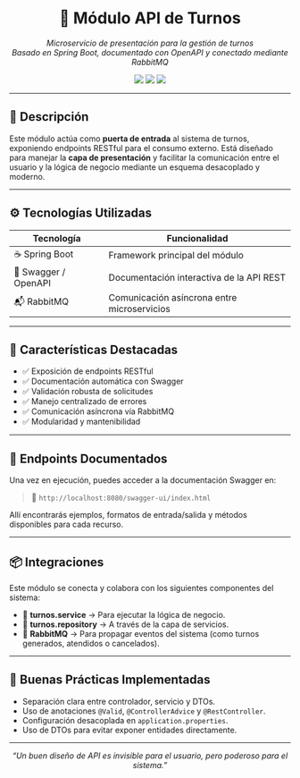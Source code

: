 <h1 align="center">📡 Módulo API de Turnos</h1>

<p align="center">
  <i>Microservicio de presentación para la gestión de turnos</i><br>
  <i>Basado en Spring Boot, documentado con OpenAPI y conectado mediante RabbitMQ</i>
</p>

<p align="center">
  <img src="https://img.shields.io/badge/Spring%20Boot-6DB33F?style=for-the-badge&logo=springboot&logoColor=white">
  <img src="https://img.shields.io/badge/OpenAPI%2FSwagger-85EA2D?style=for-the-badge&logo=swagger&logoColor=black">
  <img src="https://img.shields.io/badge/RabbitMQ-FF6600?style=for-the-badge&logo=rabbitmq&logoColor=white">
</p>

---

## 🧭 Descripción

Este módulo actúa como **puerta de entrada** al sistema de turnos, exponiendo endpoints RESTful para el consumo externo. Está diseñado para manejar la **capa de presentación** y facilitar la comunicación entre el usuario y la lógica de negocio mediante un esquema desacoplado y moderno.

---

## ⚙️ Tecnologías Utilizadas

| Tecnología        | Funcionalidad                               |
|-------------------|----------------------------------------------|
| ☕ Spring Boot     | Framework principal del módulo               |
| 🧾 Swagger / OpenAPI | Documentación interactiva de la API REST |
| 📬 RabbitMQ        | Comunicación asíncrona entre microservicios |

---

## 🚀 Características Destacadas

- ✅ Exposición de endpoints RESTful
- ✅ Documentación automática con Swagger
- ✅ Validación robusta de solicitudes
- ✅ Manejo centralizado de errores
- ✅ Comunicación asíncrona vía RabbitMQ
- ✅ Modularidad y mantenibilidad

---

## 🔗 Endpoints Documentados

Una vez en ejecución, puedes acceder a la documentación Swagger en:

> 📍 `http://localhost:8080/swagger-ui/index.html`

Allí encontrarás ejemplos, formatos de entrada/salida y métodos disponibles para cada recurso.

---

## 📦 Integraciones

Este módulo se conecta y colabora con los siguientes componentes del sistema:

- 🔄 **turnos.service** → Para ejecutar la lógica de negocio.
- 💾 **turnos.repository** → A través de la capa de servicios.
- 📡 **RabbitMQ** → Para propagar eventos del sistema (como turnos generados, atendidos o cancelados).

---

## 🧪 Buenas Prácticas Implementadas

- Separación clara entre controlador, servicio y DTOs.
- Uso de anotaciones `@Valid`, `@ControllerAdvice` y `@RestController`.
- Configuración desacoplada en `application.properties`.
- Uso de DTOs para evitar exponer entidades directamente.

---


<p align="center"><i>“Un buen diseño de API es invisible para el usuario, pero poderoso para el sistema.”</i></p>
